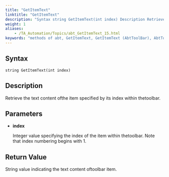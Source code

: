 ```yaml
--- 
title: "GetItemText"
linktitle: "GetItemText"
description: "Syntax string GetItemText(int index) Description Retrieve the text content of the item specified by its index within the toolbar. Parameters index Integer value specifying the index of the item within ..."
weight: 1
aliases: 
    - /TA_Automation/Topics/abt_GetItemText_15.html
keywords: "methods of abt, GetItemText, GetItemText (AbtToolBar), AbtToolBar, getitemtext, abttoolbar getitemtext, content of item on toolbar, text of item at index on toolbar"
---
```


## Syntax

`string GetItemText(int index)`

## Description

Retrieve the text content ofthe item specified by its index within thetoolbar.

## Parameters

-   **index**

    Integer value specifying the index of the item within thetoolbar. Note that index numbering begins with 1.


## Return Value

String value indicating the text content oftoolbar item.



